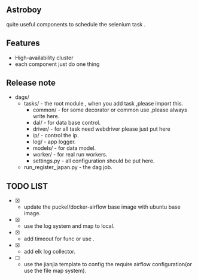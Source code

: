 ## Astroboy
quite useful components to schedule the selenium task .


## Features
* High-availability cluster
* each component just do one thing 

## Release note
* dags/
    * tasks/ - the root module , when you add task ,please import this.
        * common/ - for some decorator or common use ,please always write here. 
        * dal/ - for data base control.
        * driver/ - for all task need webdriver please just put here
        * ip/ - control the ip.
        * log/ - app logger.
        * models/ - for data model.
        * worker/ - for real run workers.
        * settings.py - all configuration should be put here.
    * run_register_japan.py - the dag job.


## TODO LIST
* [x] - update the  puckel/docker-airflow base image with ubuntu base image.
* [x] - use the log system and map to local. 
* [x] - add timeout for func or use .
* [x] - add elk log collector.
* [ ] - use the jianjia template to config the require airflow configuration(or use the file map system).

